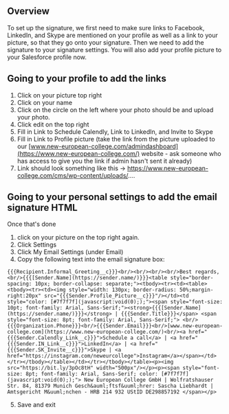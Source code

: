 ## Overview
To set up the signature, we first need to make sure links to Facebook, LinkedIn, and Skype are mentioned on your profile as well as a link to your picture, so that they go onto your signature. Then we need to add the signature to your signature settings. You will also add your profile picture to your Salesforce profile now.

## Going to your profile to add the links

1. Click on your picture top right
2. Click on your name
3. Click on the circle on the left where your photo should be and upload your photo.
4. Click edit on the top right
5. Fill in Link to Schedule Calendly, Link to LinkedIn, and Invite to Skype
6. Fill in Link to Profile picture (take the link from the picture uploaded to our [www.new-european-college.com/admindashboard](https://www.new-european-college.com/) website - ask someone who has access to give you the link if admin hasn't sent it already)
7. Link should look something like this -> https://www.new-european-college.com/cms/wp-content/uploads/....
 

## Going to your personal settings to add the email signature HTML

Once that's done
1. click on your picture on the top right again.
2. Click Settings
3. Click My Email Settings (under Email)
4. Copy the following text into the email signature box:
```
{{{Recipient.Informal_Greeting__c}}}<br/><br/><br/><br/>Best regards,<br/>{{{[Sender.Name](https://sender.name/)}}}<table style="border-spacing: 10px; border-collapse: separate;"><tbody><tr><td><table><tbody><tr><td><img style="width: 130px; border-radius: 50%;margin-right:20px" src="{{{Sender.Profile_Picture__c}}}"/></td><td style="color: [#7f7f7f](javascript:void(0););"><span style="font-size: 10pt; font-family: Arial, Sans-Serif;"><strong>{{{[Sender.Name](https://sender.name/)}}}</strong> | {{{Sender.Title}}}</span> <span style="font-size: 8pt; font-family: Arial, Sans-Serif;"> <br/>{{{Organization.Phone}}}<br/>{{{Sender.Email}}}<br/>[www.new-european-college.com](https://www.new-european-college.com/)<br/><a href="{{{Sender.Calendly_Link__c}}}">Schedule a call</a> | <a href="{{{Sender.IN_Link__c}}}">LinkedIn</a> | <a href="{{{Sender.SK_Invite__c}}}">Skype | <a href="https://instagram.com/neweurcollege">Instagram</a></span></td></tr></tbody></table></td></tr></tbody></table><p><img src="https://bit.ly/3pOc8tH" width="500px"/></p><p><span style="font-size: 8pt; font-family: Arial, Sans-Serif; color: [#7f7f7f](javascript:void(0););"> New European College GmbH | Wolfratshauser Str. 84, 81379 Munich Gesch&auml;ftsf&uuml;hrer: Sascha Liebhardt | Amtsgericht M&uuml;nchen - HRB 214 932 UStID DE298857192 </span></p>
```
5. Save and exit